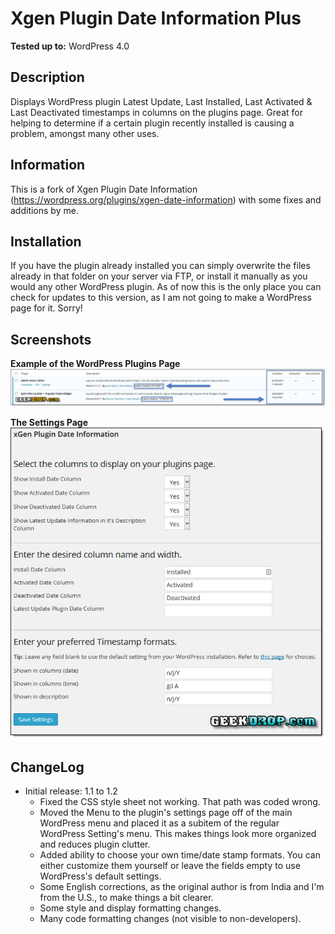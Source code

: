 # Xgen Plugin Date Information Plus #

**Tested up to:** WordPress 4.0

## Description ##

Displays WordPress plugin Latest Update, Last Installed, Last Activated &amp; Last Deactivated timestamps in columns on the plugins page. Great for helping to determine if a certain plugin recently installed is causing a problem, amongst many other uses.

## Information ##

This is a fork of Xgen Plugin Date Information (https://wordpress.org/plugins/xgen-date-information) with some fixes and additions by me.

## Installation ##

If you have the plugin already installed you can simply overwrite the files already in that folder on your server via FTP, or install it manually as you would any other WordPress plugin. As of now this is the only place you can check for updates to this version, as I am not going to make a WordPress page for it. Sorry!

## Screenshots ##

**Example of the WordPress Plugins Page**
![Example of the WordPress Plugins Page !](https://github.com/STaRDoGG/xgen-plugin-date-information-plus/blob/master/xgen-Plugin-Date-Information-Example-GeekDrop.jpg)


**The Settings Page**
![The Settings Page !](https://github.com/STaRDoGG/xgen-plugin-date-information-plus/blob/master/xgen-Plugin-Date-Information-Settings-GeekDrop.jpg)

## ChangeLog ##

* Initial release: 1.1 to 1.2
	* Fixed the CSS style sheet not working. That path was coded wrong.
	* Moved the Menu to the plugin's settings page off of the main WordPress menu and placed it as a subitem of the regular WordPress Setting's menu. This makes things look more organized and reduces plugin clutter.
	* Added ability to choose your own time/date stamp formats. You can either customize them yourself or leave the fields empty to use WordPress's default settings.
	* Some English corrections, as the original author is from India and I'm from the U.S., to make things a bit clearer.
	* Some style and display formatting changes.
	* Many code formatting changes (not visible to non-developers).